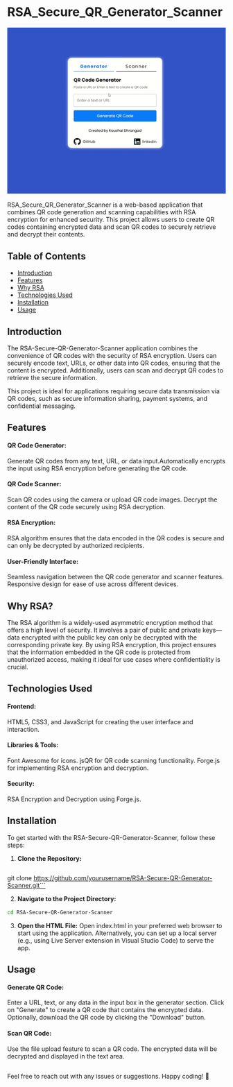 # RSA_Secure_QR_Generator_Scanner

![Demo GIF](demo.gif)

RSA_Secure_QR_Generator_Scanner is a web-based application that combines QR code generation and scanning capabilities with RSA encryption for enhanced security. This project allows users to create QR codes containing encrypted data and scan QR codes to securely retrieve and decrypt their contents.

## Table of Contents
- [Introduction](#Introduction)
- [Features](#Features)
- [Why RSA](#WhyRSA?)
- [Technologies Used](#TechnologiesUsed)
- [Installation](#Installation)
- [Usage](#Usage)

## Introduction
The RSA-Secure-QR-Generator-Scanner application combines the convenience of QR codes with the security of RSA encryption. Users can securely encode text, URLs, or other data into QR codes, ensuring that the content is encrypted. Additionally, users can scan and decrypt QR codes to retrieve the secure information.

This project is ideal for applications requiring secure data transmission via QR codes, such as secure information sharing, payment systems, and confidential messaging.

## Features
#### QR Code Generator:

Generate QR codes from any text, URL, or data input.Automatically encrypts the input using RSA encryption before generating the QR code.

#### QR Code Scanner:

Scan QR codes using the camera or upload QR code images.
Decrypt the content of the QR code securely using RSA decryption.

#### RSA Encryption:
RSA algorithm ensures that the data encoded in the QR codes is secure and can only be decrypted by authorized recipients.

#### User-Friendly Interface:

Seamless navigation between the QR code generator and scanner features.
Responsive design for ease of use across different devices.

## Why RSA?

The RSA algorithm is a widely-used asymmetric encryption method that offers a high level of security. It involves a pair of public and private keys—data encrypted with the public key can only be decrypted with the corresponding private key. By using RSA encryption, this project ensures that the information embedded in the QR code is protected from unauthorized access, making it ideal for use cases where confidentiality is crucial.

## Technologies Used

#### Frontend:

HTML5, CSS3, and JavaScript for creating the user interface and interaction.

#### Libraries & Tools:
Font Awesome for icons.
jsQR for QR code scanning functionality.
Forge.js for implementing RSA encryption and decryption.

#### Security:
RSA Encryption and Decryption using Forge.js.

## Installation
To get started with the RSA-Secure-QR-Generator-Scanner, follow these steps:
1. **Clone the Repository:**
   ```bash
 git clone https://github.com/yourusername/RSA-Secure-QR-Generator-Scanner.git```

2. **Navigate to the Project Directory:**
```bash
cd RSA-Secure-QR-Generator-Scanner
```

3. **Open the HTML File:**
Open index.html in your preferred web browser to start using the application.
Alternatively, you can set up a local server (e.g., using Live Server extension in Visual Studio Code) to serve the app.

## Usage 

#### Generate QR Code:

Enter a URL, text, or any data in the input box in the generator section.
Click on "Generate" to create a QR code that contains the encrypted data.
Optionally, download the QR code by clicking the "Download" button.

#### Scan QR Code:

Use the file upload feature to scan a QR code.
The encrypted data will be decrypted and displayed in the text area.

##
Feel free to reach out with any issues or suggestions. Happy coding! 🚀


